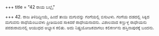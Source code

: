 +++
title = "42 ರಾಯ ಬಲ್ಲೈ"

+++
42. ರಾಜ ತಿಳಿದಿದ್ದೀಯೆ, ಹಿಂದೆ ತಾಯಿ ಮಗುವನ್ನು ಗಂಗೆಯಲ್ಲಿ ಬಿಸುಟಳು. ಗಂಗೆಯ ದಡದಲ್ಲಿ ಸಿಕ್ಕಿದ ಮಗುವನು ರಾಧೆಯೆಂಬುವಳು ಪ್ರೀತಿಯಿಂದ ಸಾಕಿದರೆ ರಾಧೇಯನಾದನು. ವಿಶಾಲವಾದ ಕಣ್ಣುಳ್ಳ ರಾಧೇಯನು ಪರಶುರಾಮನಲ್ಲಿ ಆಯುಧದ ಅಭ್ಯಾಸ ಕಲಿತು. ಅದು ನಿಷ್ಪ್ರಯೋಜಕವಾಗಲು ಕಲಿಕರ್ಣನು ಹಸ್ತಿನಾಪುರಕ್ಕೆ ಬಂದನು.